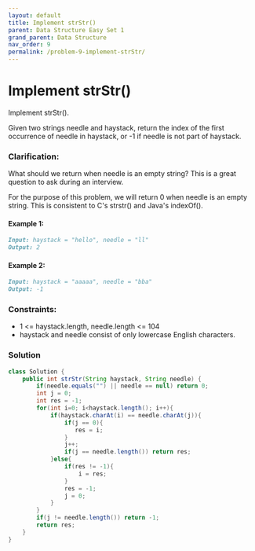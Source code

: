 ```yaml
---
layout: default
title: Implement strStr()
parent: Data Structure Easy Set 1
grand_parent: Data Structure
nav_order: 9
permalink: /problem-9-implement-strStr/
---
```

# Implement strStr()

Implement strStr().

Given two strings needle and haystack, return the index of the first occurrence of needle in haystack, or -1 if needle is not part of haystack.

### Clarification:

What should we return when needle is an empty string? This is a great question to ask during an interview.

For the purpose of this problem, we will return 0 when needle is an empty string. This is consistent to C's strstr() and Java's indexOf().



#### Example 1:
```markdown
Input: haystack = "hello", needle = "ll"
Output: 2
```
#### Example 2:
```markdown
Input: haystack = "aaaaa", needle = "bba"
Output: -1
```

### Constraints:

* 1 <= haystack.length, needle.length <= 104
* haystack and needle consist of only lowercase English characters.

### Solution
```java
class Solution {
    public int strStr(String haystack, String needle) {
        if(needle.equals("") || needle == null) return 0;
        int j = 0;
        int res = -1;
        for(int i=0; i<haystack.length(); i++){
            if(haystack.charAt(i) == needle.charAt(j)){
                if(j == 0){
                   res = i; 
                } 
                j++;
                if(j == needle.length()) return res;
            }else{
                if(res != -1){
                    i = res;
                }
                res = -1;
                j = 0;
            }
        }
        if(j != needle.length()) return -1;
        return res;
    }
}
```